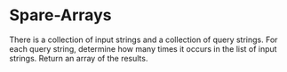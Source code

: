 # Spare-Arrays
There is a collection of input strings and a collection of query strings. For each query string, determine how many times it occurs in the list of input strings. Return an array of the results.
